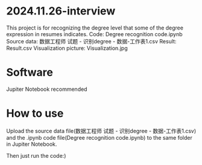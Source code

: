# 2024.11.26-interview
This project is for recognizing the degree level that some of the degree expression in resumes indicates.
Code: Degree recognition code.ipynb
Source data: 数据工程师 试题 - 识别degree - 数据-工作表1.csv
Result: Result.csv
Visualization picture: Visualization.jpg

# Software
Jupiter Notebook recommended

# How to use
Upload the source data file(数据工程师 试题 - 识别degree - 数据-工作表1.csv) and the .ipynb code file(Degree recognition code.ipynb) to the same folder in Jupiter Notebook.

Then just run the code:)
